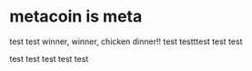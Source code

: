 # metacoin is meta

test
test
winner, winner, chicken dinner!!
test
testttest
test
test

test
test
test
test
test
